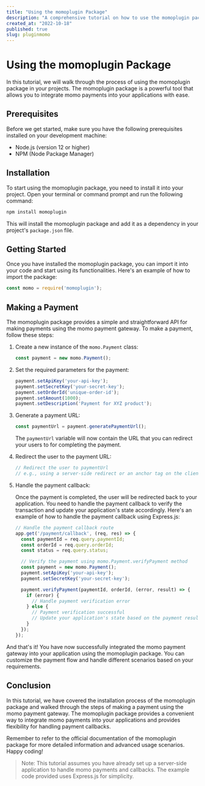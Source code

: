 ```yaml
---
title: "Using the momoplugin Package"
description: "A comprehensive tutorial on how to use the momoplugin package in your projects."
created_at: "2022-10-18"
published: true
slug: pluginmomo
---
```


# Using the momoplugin Package

In this tutorial, we will walk through the process of using the momoplugin package in your projects. The momoplugin package is a powerful tool that allows you to integrate momo payments into your applications with ease.

## Prerequisites

Before we get started, make sure you have the following prerequisites installed on your development machine:

- Node.js (version 12 or higher)
- NPM (Node Package Manager)

## Installation

To start using the momoplugin package, you need to install it into your project. Open your terminal or command prompt and run the following command:

```bash
npm install momoplugin
```

This will install the momoplugin package and add it as a dependency in your project's `package.json` file.

## Getting Started

Once you have installed the momoplugin package, you can import it into your code and start using its functionalities. Here's an example of how to import the package:

```javascript
const momo = require('momoplugin');
```

## Making a Payment

The momoplugin package provides a simple and straightforward API for making payments using the momo payment gateway. To make a payment, follow these steps:

1. Create a new instance of the `momo.Payment` class:

   ```javascript
   const payment = new momo.Payment();
   ```

2. Set the required parameters for the payment:

   ```javascript
   payment.setApiKey('your-api-key');
   payment.setSecretKey('your-secret-key');
   payment.setOrderId('unique-order-id');
   payment.setAmount(1000);
   payment.setDescription('Payment for XYZ product');
   ```

3. Generate a payment URL:

   ```javascript
   const paymentUrl = payment.generatePaymentUrl();
   ```

   The `paymentUrl` variable will now contain the URL that you can redirect your users to for completing the payment.

4. Redirect the user to the payment URL:

   ```javascript
   // Redirect the user to paymentUrl
   // e.g., using a server-side redirect or an anchor tag on the client-side
   ```

4. Handle the payment callback:

   Once the payment is completed, the user will be redirected back to your application. You need to handle the payment callback to verify the transaction and update your application's state accordingly. Here's an example of how to handle the payment callback using Express.js:

   ```javascript
   // Handle the payment callback route
   app.get('/payment/callback', (req, res) => {
     const paymentId = req.query.paymentId;
     const orderId = req.query.orderId;
     const status = req.query.status;
   
     // Verify the payment using momo.Payment.verifyPayment method
     const payment = new momo.Payment();
     payment.setApiKey('your-api-key');
     payment.setSecretKey('your-secret-key');
   
     payment.verifyPayment(paymentId, orderId, (error, result) => {
       if (error) {
         // Handle payment verification error
       } else {
         // Payment verification successful
         // Update your application's state based on the payment result
       }
     });
   });
   ```

And that's it! You have now successfully integrated the momo payment gateway into your application using the momoplugin package. You can customize the payment flow and handle different scenarios based on your requirements.

## Conclusion

In this tutorial, we have covered the installation process of the momoplugin package and walked through the steps of making a payment using the momo payment gateway. The momoplugin package provides a convenient way to integrate momo payments into your applications and provides flexibility for handling payment callbacks.

Remember to refer to the official documentation of the momoplugin package for more detailed information and advanced usage scenarios. Happy coding!

> Note: This tutorial assumes you have already set up a server-side application to handle momo payments and callbacks. The example code provided uses Express.js for simplicity.